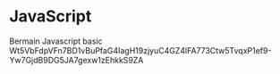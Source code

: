 # JavaScript 
Bermain Javascript basic
Wt5VbFdpVFn7BD1vBuPfaG4IagH19zjyuC4GZ4lFA773Ctw5TvqxP1ef9-Yw7GjdB9DG5JA7gexw1zEhkkS9ZA
